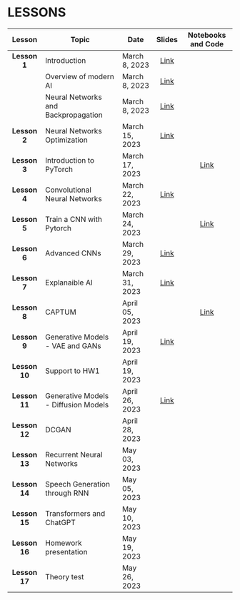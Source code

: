 # LESSONS


| Lesson | Topic              | Date    | Slides          | Notebooks and Code |
| :-------:| ------------------ | --------------- | :-------:           |:-------:  |
| **Lesson 1**      | Introduction                                      | March 8, 2023                  |  [Link](https://drive.google.com/file/d/1KO56GMfFdWekOv7ia7ofc68d2ip1T21J/view?usp=sharing)  | |
|                   | Overview of modern AI               | March 8, 2023                  |  [Link](https://drive.google.com/file/d/1F-lXawV6uQ3qJPjHPDG5RY72MMBvvx9o/view?usp=sharing)  | |
|                   | Neural Networks and Backpropagation               | March 8, 2023                  |[Link](https://drive.google.com/file/d/1u_mL3CQLQu43NnTF4MA1GUws_JGUW6ay/view?usp=sharing)    | |
| **Lesson 2**      | Neural Networks Optimization                      | March 15, 2023                 |[Link](https://drive.google.com/file/d/1Yqebhlc64lxEao4tPVYPo7vSVDur5-tE/view?usp=sharing)    | |
| **Lesson 3**      | Introduction to PyTorch                           | March 17, 2023                 | | [Link](https://colab.research.google.com/drive/1OPpxOyfsLCUjCBtZBQWgGbyjpoIIGi1x?usp=sharing) | 
| **Lesson 4**      | Convolutional Neural Networks                     | March 22, 2023                 | [Link](https://drive.google.com/file/d/1tOrCD19t86WHVKtYuEXl3FEZWjPNsbn3/view?usp=sharing)    | |
| **Lesson 5**      | Train a CNN with Pytorch                          | March 24, 2023                 |  | [Link](https://colab.research.google.com/drive/1JeTxrasXpxkXnCg4qa2fQtlJlyPHJki9?usp=sharing)  |
| **Lesson 6**      | Advanced CNNs                                     | March 29, 2023                 | [Link](https://drive.google.com/file/d/18B9AJ1OXu39vFwwFtNtaNDJ0D6tzOu0l/view?usp=sharing)   | |
| **Lesson 7**      | Explanaible AI                                    | March 31, 2023                 | [Link](https://drive.google.com/file/d/19k5mjhROmS32lCoFIWr-6NpQGYaM0kyU/view?usp=sharing)   | | 
| **Lesson 8**      | CAPTUM                                            | April 05, 2023                 |    | [Link](https://colab.research.google.com/drive/16LqS432F3yTm7q1oW0-qD9xPZQdlB81C) |
| **Lesson 9**      | Generative Models - VAE and GANs                        | April 19, 2023                 | [Link](https://drive.google.com/file/d/10MrcuOLBeABeHTS7ZVEev04pVJKly_LT/view?usp=sharing)   | |
| **Lesson 10**      | Support to HW1                                    | April 19, 2023                 |    | |
| **Lesson 11**     | Generative Models - Diffusion Models                        | April 26, 2023                 | [Link](https://drive.google.com/file/d/1R7m8K7xtVwiVrkj7NQg3UZWQ0fxaj0Si/view?usp=sharing)   | |
| **Lesson 12**     | DCGAN                                             | April 28, 2023                 |    | |
| **Lesson 13**     | Recurrent Neural Networks                         | May 03, 2023                   |    | |
| **Lesson 14**     | Speech Generation through RNN                     | May 05, 2023                   |    | |
| **Lesson 15**     | Transformers and ChatGPT                          | May 10, 2023                   |    | |
| **Lesson 16**     | Homework presentation                             | May 19, 2023                   |    | |
| **Lesson 17**     | Theory test                                       | May 26, 2023                   |    | |

